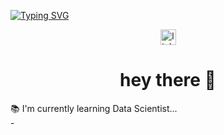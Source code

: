   [![Typing SVG](https://readme-typing-svg.herokuapp.com/?color=1E90FF&size=35&center=true&vCenter=true&width=1000&lines=HELLO,+My+name+is+Lucas+Burguêz;I'm+27+years+old;I'm+from+Brazil;Data+Scientist+on+the+rise;Be+Welcome!+:%29)](https://git.io/typing-svg)


          
  


<div align="center">
  <img src="https://img.shields.io/static/v1?message=LinkedIn&logo=linkedin&label=&color=0077B5&logoColor=white&labelColor=&style=for-the-badge" height="25" alt="linkedin logo" www.linkedin.com/in/lucasburguêz-desenvolvedor />
  


<div align="center">



<h1 align="center">hey there 👋</h1>

<p align="left"> 📚 I'm currently learning Data Scientist...<br>- 




           
          


